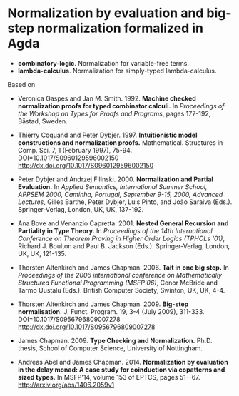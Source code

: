 # Normalization by evaluation and big-step normalization formalized in Agda

* **combinatory-logic**. Normalization for variable-free terms.
* **lambda-calculus**. Normalization for simply-typed lambda-calculus.

Based on

* Veronica Gaspes and Jan M. Smith. 1992.
**Machine checked normalization proofs for typed combinator calculi.**
In *Proceedings of the Workshop on Types for Proofs and Programs*,
pages 177-192, Båstad, Sweden.

* Thierry Coquand and Peter Dybjer. 1997.
**Intuitionistic model constructions and normalization proofs.**
Mathematical. Structures in Comp. Sci. 7, 1 (February 1997), 75-94.
DOI=10.1017/S0960129596002150 <http://dx.doi.org/10.1017/S0960129596002150>

* Peter Dybjer and Andrzej Filinski. 2000.
**Normalization and Partial Evaluation.**
In *Applied Semantics, International Summer School, APPSEM 2000, Caminha,
Portugal, September 9-15, 2000, Advanced Lectures*,
Gilles Barthe, Peter Dybjer, Luis Pinto, and João Saraiva (Eds.).
Springer-Verlag, London, UK, UK, 137-192.

* Ana Bove and Venanzio Capretta. 2001.
**Nested General Recursion and Partiality in Type Theory.**
In *Proceedings of the 14th International Conference on Theorem Proving
in Higher Order Logics (TPHOLs '01)*,
Richard J. Boulton and Paul B. Jackson (Eds.).
Springer-Verlag, London, UK, UK, 121-135. 

* Thorsten Altenkirch and James Chapman. 2006.
**Tait in one big step.**
In *Proceedings of the 2006 international conference on Mathematically
Structured Functional Programming (MSFP'06)*,
Conor McBride and Tarmo Uustalu (Eds.).
British Computer Society, Swinton, UK, UK, 4-4.

* Thorsten Altenkirch and James Chapman. 2009.
**Big-step normalisation.**
J. Funct. Program. 19, 3-4 (July 2009), 311-333.
DOI=10.1017/S0956796809007278 <http://dx.doi.org/10.1017/S0956796809007278>

* James Chapman. 2009. **Type Checking and Normalization.**
Ph.D. thesis, School of Computer Science, University of Nottingham.

* Andreas Abel and James Chapman. 2014.
**Normalization by evaluation in the delay monad: A case study for
coinduction via copatterns and sized types.**
In MSFP'14, volume 153 of EPTCS, pages 51--67.
<http://arxiv.org/abs/1406.2059v1>

